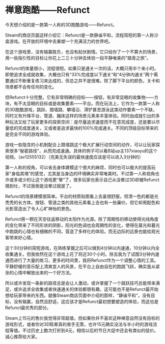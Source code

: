 # 禅意跑酷——Refunct

今天想介绍的是一款第一人称的3D跑酷游戏——Refunct。

Steam的商店页面这样介绍它：Refunct是一款静谧平和，流程简短的第一人称沙盒游戏。在开放的环境中去重塑一个充满活力的世界吧。

在这个游戏里，没有输赢胜负，也没有起伏剧情。它只给你了一个不算大的场景，用一些指引性的目标让你花上二三十分钟去体验一段平静唯美的“踏青之旅”。

Refunct的体量很小，流程很短。如果只是通关一次的话，大概只用半个来小时。即使追求全成就收集，大概也只有“33%完成度以下通关”和“4分钟内通关”两个需要通过不断重复练习来达成的，但总之并不是很难。除了脚下平台的颜色，关卡和场景都不会有任何的变化。

但Refunct十分完整。它有非常明确的目标——按钮，有非常显眼的收集物——方块，有不太显眼的目标或是收集要素——平台。而在玩法上，它作为一款第一人称的3D跑酷游戏，跳跃、蹬墙跳、攀墙沿、滑铲甚至游泳这类动作要素一个不缺，同时又有升降平台、管道、蹦床这样的场景元素来丰富体验。同时由成就引出的多种玩法又给了玩家更多的探索空间：是尽量追求速度而不在意完成度，还是要以尽量低的完成度通关，又或者是追求最快的100%完成通关。不同的顶级目标带来的是完全不同的游戏体验。

游戏一些隐含的小机制配合上蹬墙跳这个极大扩展行动空间的动作，可以让玩家探索很多“秘密路径”，从而完成速通。具体的例子可以看B站up主137xiaoyu的这个视频。（av12555132）（完美无失误的最快速度应该是可以进入3分钟的）

第一人称的视角，可以省去身体建模这个很大的麻烦，同时也可以极大的提高玩家“身临其境”的感觉，尤其是当身边的环境确实非常唯美时。不过第一人称视角也许或多或少的让这个游戏更“晕”了，很多玩家也表示自己从没晕过3D却被Refunct搞到吐，不过我倒是没晕过就是了。

Refunct的场景建模很简单。平台的材质贴图看上去虽很舒服，但清一色的都是光秃秃的长方体。按钮、管道之类的其他元素看上去也有一些廉价。但它却用配色和光影营造出了令人心旷神怡的景色。

Refunct用一颗在天空往返移动的太阳作为光源。除了周期性的移动使得光线角度的变化带来了不同形状的阴影，阳光的色调也会周期性的变化，使得在晨光和暮光中跑跳的心情也有细微的不同，营造了多样化的体验。而无边际的远景也能给观光客带来好心情。

这个30分钟的简短游戏，在熟练掌握之后可以做到4分钟以内速通，10分钟以内全收集通关。但我依然在这个游戏上花了将近30个小时。除去我为了试图3分钟内速通而进行了大量的练习，更多的时间里，我将Refunct作为一个调整心情的工具。平静舒缓的音乐配上清爽宜人的风景，在平台上自由自在的跑跳飞跃，确实是从紧张的心情中解放出来的一个好方法。

所以或许发现一条新的路径总是会让人激动，或许掌握了一个跳跃技巧总能带来满足，或许追求全收集或者快速通关的体验都很有趣，这可能也不是Refunct最开始想给玩家带来的东西。就像Steam商店页面中介绍的那样，“静谧平和”，没有目标，没有输赢，自然且舒适，这应该才是Refunct最初想要塑造的体验，而这也是Refunct最优秀的部分。

Steam上15元的售价我觉得非常超值，但如果你并不喜欢这种禅意自然没有目标的游戏形式，或者你对3D眩晕真的束手无策，也许15元确实没法与半小时的游戏流程等值。不过历史上数次打折到4元，相信以后的节日大促中还会有类似的低价。诚心推荐给大家。